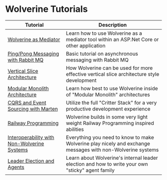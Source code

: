 # Wolverine Tutorials

| Tutorial                                                     | Description                                                                                                |
|--------------------------------------------------------------|------------------------------------------------------------------------------------------------------------|
| [Wolverine as Mediator](/tutorials/mediator)                 | Learn how to use Wolverine as a mediator tool within an ASP.Net Core or other application                  |
| [Ping/Pong Messaging with Rabbit MQ](/tutorials/ping-pong)   | Basic tutorial on asynchronous messaging with Rabbit MQ                                                    |
| [Vertical Slice Architecture](./vertical-slice-architecture) | How Wolverine can be used for more effective vertical slice architecture style development                 |
| [Modular Monolith Architecture](./modular-monolith)          | Learn how best to use Wolverine inside of "Modular Monolith" architectures                                 |
| [CQRS and Event Sourcing with Marten](./cqrs-with-marten)    | Utilize the full "Critter Stack" for a very productive development experience                              |
| [Railway Programming](./railway-programming)                 | Wolverine builds in some very light weight Railway Programming inspired abilities                          |
| [Interoperability with Non-Wolverine Systems](./interop)     | Everything you need to know to make Wolverine play nicely and exchange messages with non-Wolverine systems |
| [Leader Election and Agents](./leader-election) | Learn about Wolverine's internal leader election and how to write your own "sticky" agent family |
